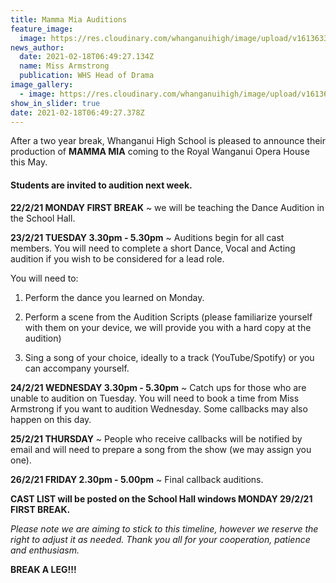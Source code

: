 ```yaml
---
title: Mamma Mia Auditions
feature_image:
  image: https://res.cloudinary.com/whanganuihigh/image/upload/v1613633033/News/Mamma_Mia_1st_poster.png
news_author:
  date: 2021-02-18T06:49:27.134Z
  name: Miss Armstrong
  publication: WHS Head of Drama
image_gallery:
  - image: https://res.cloudinary.com/whanganuihigh/image/upload/v1613637236/News/Mamma_Mia.png
show_in_slider: true
date: 2021-02-18T06:49:27.378Z
---
```

After a two year break, Whanganui High School is pleased to announce their production of **MAMMA MIA** coming to the Royal Wanganui Opera House this May.

#### Students are invited to audition next week.

**22/2/21 MONDAY FIRST BREAK** ~ we will be teaching the Dance Audition in the School Hall.

**23/2/21 TUESDAY 3.30pm - 5.30pm** ~ Auditions begin for all cast members. You will need to complete a short Dance, Vocal and Acting audition if you wish to be considered for a lead role.

You will need to:  

 1. Perform the dance you learned on Monday.

 2. Perform a scene from the Audition Scripts (please familiarize yourself with them on your device, we will provide you with a hard copy at the audition)

 3. Sing a song of your choice, ideally to a track (YouTube/Spotify) or you can accompany yourself.

**24/2/21 WEDNESDAY 3.30pm - 5.30pm** ~ Catch ups for those who are unable to audition on Tuesday. You will need to book a time from Miss Armstrong if you want to audition Wednesday. Some callbacks may also happen on this day.

**25/2/21 THURSDAY** ~ People who receive callbacks will be notified by email and will need to prepare a song from the show (we may assign you one).

**26/2/21 FRIDAY 2.30pm - 5.00pm** ~ Final callback auditions.

**CAST LIST will be posted on the School Hall windows MONDAY 29/2/21 FIRST BREAK.**

*Please note we are aiming to stick to this timeline, however we reserve the right to adjust it as needed. Thank you all for your cooperation, patience and enthusiasm.*

**BREAK A LEG!!!**


